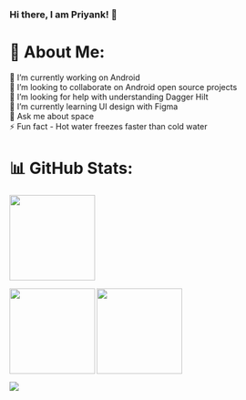### Hi there, I am Priyank! 👋

# 💫 About Me:
🔭 I’m currently working on Android<br>👯 I’m looking to collaborate on Android open source projects<br>🤝 I’m looking for help with understanding Dagger Hilt<br>🌱 I’m currently learning UI design with Figma<br>💬 Ask me about space<br>⚡ Fun fact - Hot water freezes faster than cold water

# 📊 GitHub Stats:

<img src="https://github-readme-stats.vercel.app/api/top-langs/?username=iamspd&theme=github_dark&hide_border=true&include_all_commits=false&count_private=false&layout=compact" height="150">

<p>
  <img src="https://github-readme-stats.vercel.app/api?username=iamspd&theme=github_dark&hide_border=true&include_all_commits=false&count_private=false" height="150" align="left">
  <img src="https://nirzak-streak-stats.vercel.app/?user=iamspd&theme=github_dark&hide_border=true" height="150" align="center">
</p>

![](https://komarev.com/ghpvc/?username=iamspd&color=blueviolet&style=flat)

